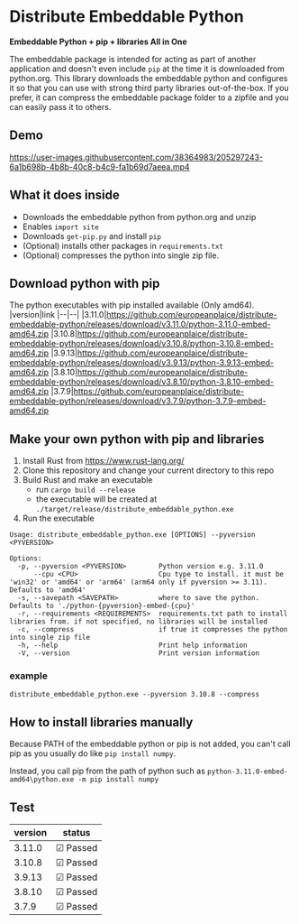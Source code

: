 # Distribute Embeddable Python

**Embeddable Python + pip + libraries All in One**

The embeddable package is intended for acting as part of another application and 
doesn't even include `pip` at the time it is downloaded from python.org. This library downloads the embeddable python and configures it so that you can use with strong third party libraries out-of-the-box. If you prefer, it can compress the embeddable package folder to a zipfile and you can easily pass it to others.

## Demo

https://user-images.githubusercontent.com/38364983/205297243-6a1b698b-4b8b-40c8-b4c9-fa1b69d7aeea.mp4


## What it does inside
* Downloads the embeddable python from python.org and unzip
* Enables `import site`
* Downloads `get-pip.py` and install `pip`
* (Optional) installs other packages in `requirements.txt`
* (Optional) compresses the python into single zip file.

## Download python with pip
The python executables with pip installed available (Only amd64).
|version|link
|--|--|
|3.11.0|https://github.com/europeanplaice/distribute-embeddable-python/releases/download/v3.11.0/python-3.11.0-embed-amd64.zip
|3.10.8|https://github.com/europeanplaice/distribute-embeddable-python/releases/download/v3.10.8/python-3.10.8-embed-amd64.zip
|3.9.13|https://github.com/europeanplaice/distribute-embeddable-python/releases/download/v3.9.13/python-3.9.13-embed-amd64.zip
|3.8.10|https://github.com/europeanplaice/distribute-embeddable-python/releases/download/v3.8.10/python-3.8.10-embed-amd64.zip
|3.7.9|https://github.com/europeanplaice/distribute-embeddable-python/releases/download/v3.7.9/python-3.7.9-embed-amd64.zip

## Make your own python with pip and libraries
1. Install Rust from https://www.rust-lang.org/
2. Clone this repository and change your current directory to this repo
3. Build Rust and make an executable
   * run `cargo build --release`
   * the executable will be created at `./target/release/distribute_embeddable_python.exe`
4. Run the executable

```
Usage: distribute_embeddable_python.exe [OPTIONS] --pyversion <PYVERSION>

Options:
  -p, --pyversion <PYVERSION>        Python version e.g. 3.11.0
      --cpu <CPU>                    Cpu type to install. it must be 'win32' or 'amd64' or 'arm64' (arm64 only if pyversion >= 3.11). Defaults to 'amd64'
  -s, --savepath <SAVEPATH>          where to save the python. Defaults to './python-{pyversion}-embed-{cpu}'
  -r, --requirements <REQUIREMENTS>  requirements.txt path to install libraries from. if not specified, no libraries will be installed
  -c, --compress                     if true it compresses the python into single zip file
  -h, --help                         Print help information
  -V, --version                      Print version information
```

### example
`distribute_embeddable_python.exe --pyversion 3.10.8 --compress`

## How to install libraries manually
Because PATH of the embeddable python or pip is not added, you can't call pip as you usually do like `pip install numpy`. 

Instead, you call pip from the path of python such as `python-3.11.0-embed-amd64\python.exe -m pip install numpy`

## Test

|version|status
|--|--|
|3.11.0|☑ Passed|
|3.10.8|☑ Passed|
|3.9.13|☑ Passed|
|3.8.10|☑ Passed|
|3.7.9|☑ Passed|
